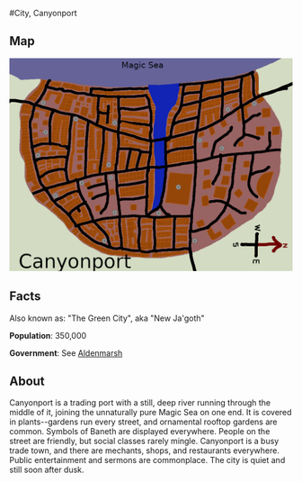 #City, Canyonport
## Map
![Map of Canyonport](canyonport.png)
## Facts
Also known as: "The Green City", aka "New Ja'goth"

**Population**: 350,000

**Government**: See [Aldenmarsh](aldenmarsh.md)

## About
Canyonport is a trading port with a still, deep river running through the middle of it, joining the unnaturally pure Magic Sea on one end. It is covered in plants--gardens run every street, and ornamental rooftop gardens are common. Symbols of Baneth are displayed everywhere. People on the street are friendly, but social classes rarely mingle. Canyonport is a busy trade town, and there are mechants, shops, and restaurants everywhere. Public entertainment and sermons are commonplace. The city is quiet and still soon after dusk.
